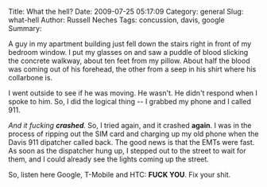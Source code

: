 Title: What the hell?
Date: 2009-07-25 05:17:09
Category: general
Slug: what-hell
Author: Russell Neches
Tags: concussion, davis, google
Summary: 


A guy in my apartment building just fell down the stairs right in front
of my bedroom window. I put my glasses on and saw a puddle of blood
slicking the concrete walkway, about ten feet from my pillow. About half
the blood was coming out of his forehead, the other from a seep in his
shirt where his collarbone is.

I went outside to see if he was moving. He wasn't. He didn't respond
when I spoke to him. So, I did the logical thing -- I grabbed my phone
and I called 911.

*And it fucking **crashed**.* So, I tried again, and it crashed
**again**. I was in the process of ripping out the SIM card and charging
up my old phone when the Davis 911 dipatcher called back. The good news
is that the EMTs were fast. As soon as the dispatcher hung up, I stepped
out to the street to wait for them, and I could already see the lights
coming up the street.

So, listen here Google, T-Mobile and HTC: **FUCK YOU**. Fix your shit.
